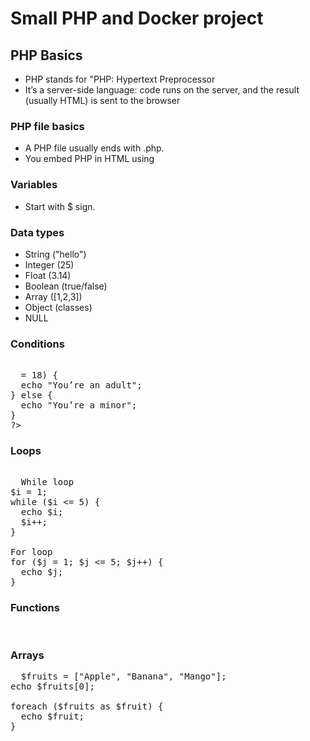 # Small PHP and Docker project
## PHP Basics
- PHP stands for "PHP: Hypertext Preprocessor
- It’s a server-side language: code runs on the server, and the result (usually HTML) is sent to the browser

### PHP file basics
- A PHP file usually ends with .php.
- You embed PHP in HTML using <?php ... ?>

### Variables
- Start with $ sign.

### Data types
- String ("hello")
- Integer (25)
- Float (3.14)
- Boolean (true/false)
- Array ([1,2,3])
- Object (classes)
- NULL

### Conditions
<pre>  
  <?php
$age = 18;
if ($age >= 18) {
  echo "You’re an adult";
} else {
  echo "You’re a minor";
}
?>
</pre>

### Loops

<pre> 
  While loop
$i = 1;
while ($i <= 5) {
  echo $i;
  $i++;
}

For loop
for ($j = 1; $j <= 5; $j++) {
  echo $j;
}
</pre>

### Functions

<pre>
  <?php
function greet($name) {
  return "Hello, $name!";
}
echo greet("Ntanga");
?>
</pre>

### Arrays

<pre>
  $fruits = ["Apple", "Banana", "Mango"];
echo $fruits[0];

foreach ($fruits as $fruit) {
  echo $fruit;
}

</pre>
  
